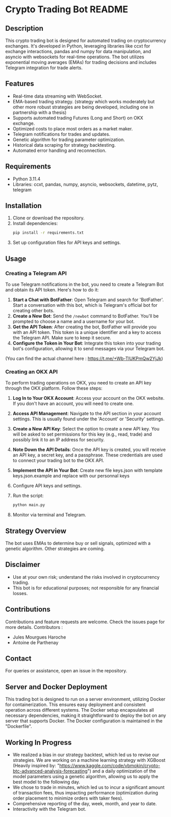 
# Crypto Trading Bot README

## Description

This crypto trading bot is designed for automated trading on cryptocurrency exchanges. It's developed in Python, leveraging libraries like ccxt for exchange interactions, pandas and numpy for data manipulation, and asyncio with websockets for real-time operations. The bot utilizes exponential moving averages (EMAs) for trading decisions and includes Telegram integration for trade alerts.

## Features

- Real-time data streaming with WebSocket.
- EMA-based trading strategy. (strategy which works moderately but other more robust strategies are being developed, including one in partnership with a thesis)
- Supports automated trading Futures (Long and Short) on OKX exchange.
- Optimized costs to place most orders as a market maker.
- Telegram notifications for trades and updates.
- Genetic algorithm for trading parameter optimization.
- Historical data scraping for strategy backtesting.
- Automated error handling and reconnection.

## Requirements

- Python 3.11.4
- Libraries: ccxt, pandas, numpy, asyncio, websockets, datetime, pytz, telegram

## Installation

1. Clone or download the repository.
2. Install dependencies:
   ```bash
   pip install -r requirements.txt
   ```
3. Set up configuration files for API keys and settings.

## Usage


### Creating a Telegram API

To use Telegram notifications in the bot, you need to create a Telegram Bot and obtain its API token. Here's how to do it:

1. **Start a Chat with BotFather**: Open Telegram and search for 'BotFather'. Start a conversation with this bot, which is Telegram's official bot for creating other bots.
2. **Create a New Bot**: Send the `/newbot` command to BotFather. You'll be prompted to choose a name and a username for your bot.
3. **Get the API Token**: After creating the bot, BotFather will provide you with an API token. This token is a unique identifier and a key to access the Telegram API. Make sure to keep it secure.
4. **Configure the Token in Your Bot**: Integrate this token into your trading bot's configuration, allowing it to send messages via your Telegram bot.

(You can find the actual channel here : https://t.me/+Wb-TlUKPmQw2YjJk)

### Creating an OKX API

To perform trading operations on OKX, you need to create an API key through the OKX platform. Follow these steps:

1. **Log In to Your OKX Account**: Access your account on the OKX website. If you don't have an account, you will need to create one.
2. **Access API Management**: Navigate to the API section in your account settings. This is usually found under the 'Account' or 'Security' settings.
3. **Create a New API Key**: Select the option to create a new API key. You will be asked to set permissions for this key (e.g., read, trade) and possibly link it to an IP address for security.
4. **Note Down the API Details**: Once the API key is created, you will receive an API key, a secret key, and a passphrase. These credentials are used to connect your trading bot to the OKX API.
5. **Implement the API in Your Bot**: Create new file keys.json with template keys.json.example and replace with our personnal keys

1. Configure API keys and settings.
2. Run the script:
   ```bash
   python main.py
   ```
3. Monitor via terminal and Telegram.

## Strategy Overview

The bot uses EMAs to determine buy or sell signals, optimized with a genetic algorithm.
Other strategies are coming.

## Disclaimer

- Use at your own risk; understand the risks involved in cryptocurrency trading.
- This bot is for educational purposes; not responsible for any financial losses.

## Contributions

Contributions and feature requests are welcome. Check the issues page for more details.
Contributors : 
- Jules Mourgues Haroche
- Antoine de Parthenay

## Contact

For queries or assistance, open an issue in the repository.

## Server and Docker Deployment

This trading bot is designed to run on a server environment, utilizing Docker for containerization. This ensures easy deployment and consistent operation across different systems. The Docker setup encapsulates all necessary dependencies, making it straightforward to deploy the bot on any server that supports Docker.
The Docker configuration is maintained in the "Dockerfile".


## Working In Progress 

- We realized a bias in our strategy backtest, which led us to revise our strategies. We are working on a machine learning strategy with XGBoost (Heavily inspired by: "https://www.kaggle.com/code/vbmokin/crypto-btc-advanced-analysis-forecasting") and a daily optimization of the model parameters using a genetic algorithm, allowing us to apply the best model to the following day.
- We chose to trade in minutes, which led us to incur a significant amount of transaction fees, thus impacting performance (optimization during order placement to minimize orders with taker fees).
- Comprehensive reporting of the day, week, month, and year to date.
- Interactivity with the Telegram bot.
